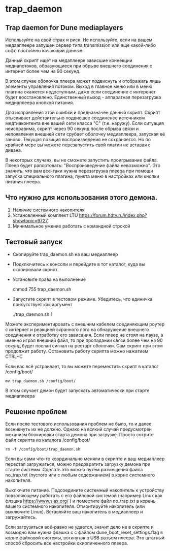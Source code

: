# trap_daemon
## Trap daemon for Dune mediaplayers

  Используйте на свой страх и риск. 
  Не используйте, если на вашем медааплеере запущен сервер типа transmission 
  или еще какой-либо софт, постоянно качающий данные.
  
  Данный скрипт ищет на медаплеере зависшие коннекции медиапотоков, 
  образующиеся при обрыве внешнего соединения с интернет более чем на 90 секунд.
  
  В этом случае оболочка плеера может подвиснуть и отображать лишь элементы 
  управления потоком. Выход в главное меню или в меню плагина окажется недоступным,
  даже если соединение с интеренет будет восстановлено.
  Единственный выход - аппаратная перезагрузка медиаплеера кнопкой питания.
  
  Для исправления этой ошибки и предназначен данный скрипт. Скрипт отыскивает 
  действительно подвисшее соединенее источником медтиаконтента вне вашей сети 
  класса "C" (т.е. наружу). Если ситуация неисправима, скрипт через 90 секунд 
  после обрыва связи и непоявления внешней сети срубает оболочку медиаплеера, 
  запуская  её заново. Текущая позиция воспроизведения не сохраняется. 
  Но по крайней мере вы можете перезапустить свой плагин не вставая с дивана.
  
  В некоторых случаях, вы не сможете запустить проигрывание файла. Плеер будет 
  рапортовать: "Воспроизведение файла невозможно". Это значить, что вам все-таки 
  нужна перезагрузка плеера при помощи запуска специального плагина, пункта меню
  в настройках или кнопки питания плеера.
  
## Что нужно для использования этого демона.
  1. Наличие системного накопителя
  2. Установленный комплект LTU https://forum.hdtv.ru/index.php?showtopic=9727
  3. Минимальное умение работать с командной строкой

## Тестовый запуск
  - Скопируйте trap_daemon.sh на ваш медиаплеер
  - Подключитесь к консоли и перейдите в тот каталог, куда вы скопировали скрипт
  - Установите права на выполнение


    chmod 755 trap_daemon.sh

  - Запустите скрипт в тестовом режиме. Убедитесь, что единичка присутствует как аргумент


    ./trap_daemon.sh 1
  
  Можете экспериментировать с внешним кабелем соединяющим роутер с интернет и 
  реакцией экранного лога на обнаружение внешнего соединения и отработку его зависания.
  Если плеер не стоял на паузе, а именно играл внешний файл, то при пропадании связи 
  более чем на 90 секунд будет послан сигнал на рестарт оболочки. 
  Сам скрипт при этом продолжит работу. Остановить работу скрипта можно нажатием CTRL+C
  
  Если вас всё устраивает, то вы можете переместить скрипт в каталог /config/boot/

    mv trap_daemon.sh /config/boot/

  В этом случает демон будет запускать автоматически при старте медиаплеера

## Решение проблем

  Если после тестового использования проблем не было, то и далее возникнуть их не должно.
  Однако на всякий случай предусмотрен механизм блокировки старта демона при загрузке.
  Просто сотрите файл скрипта из каталога /config/boot/

    rm -f /config/boot/trap_daemon.sh
    
  Если вы сами что-то координально меняли в скрипте и ваш медиаплеер перестал загружаться,
  можно предовратить загрузку демона при старте системы. Сделать это можно путем размещения 
  файла no_trap.txt (пустого или с любым содержанием) в корне системного накопителя.
  
  Выключите питание. Подсоедините системный накопитель к устройству повзоляющему работать
  с его файловой системой (например Linux как флэшка https://www.slax.org/ ) и поместите файл
  no_trap.txt в корень вашего системного накопителя. Отмонтируйте накопитель (или выключите Linux).
  Вставляйте ваш накопитель в медиаплеер и загружайтесь.
  
  Если загрузиться всё-равно не удается, значит дело не в скрипте и возмодно вам нужна флэшка с
  с файлом dune_boot_reset_settings.flag в корне файловой системы, воткнутая в USB разъем плеера.
  Это штатный способ сбросить все настройки окирпиченного плеера.
  
 
